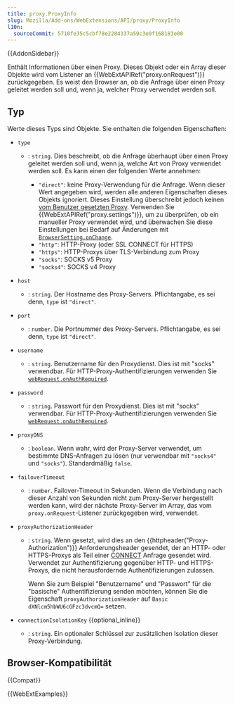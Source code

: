 ```yaml
---
title: proxy.ProxyInfo
slug: Mozilla/Add-ons/WebExtensions/API/proxy/ProxyInfo
l10n:
  sourceCommit: 5710fe35c5cbf78e2284337a59c3e0f168183e00
---
```


{{AddonSidebar}}

Enthält Informationen über einen Proxy. Dieses Objekt oder ein Array dieser Objekte wird vom Listener an {{WebExtAPIRef("proxy.onRequest")}} zurückgegeben. Es weist den Browser an, ob die Anfrage über einen Proxy geleitet werden soll und, wenn ja, welcher Proxy verwendet werden soll.

## Typ

Werte dieses Typs sind Objekte. Sie enthalten die folgenden Eigenschaften:

- `type`

  - : `string`. Dies beschreibt, ob die Anfrage überhaupt über einen Proxy geleitet werden soll und, wenn ja, welche Art von Proxy verwendet werden soll. Es kann einen der folgenden Werte annehmen:

    - `"direct"`: keine Proxy-Verwendung für die Anfrage. Wenn dieser Wert angegeben wird, werden alle anderen Eigenschaften dieses Objekts ignoriert. Dieses Einstellung überschreibt jedoch keinen [vom Benutzer gesetzten Proxy](https://support.mozilla.org/de/kb/verbindungs-einstellungen-firefox). Verwenden Sie {{WebExtAPIRef("proxy.settings")}}, um zu überprüfen, ob ein manueller Proxy verwendet wird, und überwachen Sie diese Einstellungen bei Bedarf auf Änderungen mit [`BrowserSetting.onChange`](/de/docs/Mozilla/Add-ons/WebExtensions/API/types/BrowserSetting/onChange).
    - `"http"`: HTTP-Proxy (oder SSL CONNECT für HTTPS)
    - `"https"`: HTTP-Proxys über TLS-Verbindung zum Proxy
    - `"socks"`: SOCKS v5 Proxy
    - `"socks4"`: SOCKS v4 Proxy

- `host`
  - : `string`. Der Hostname des Proxy-Servers. Pflichtangabe, es sei denn, `type` ist `"direct"`.
- `port`
  - : `number`. Die Portnummer des Proxy-Servers. Pflichtangabe, es sei denn, `type` ist `"direct"`.
- `username`
  - : `string`. Benutzername für den Proxydienst. Dies ist mit "socks" verwendbar. Für HTTP-Proxy-Authentifizierungen verwenden Sie [`webRequest.onAuthRequired`](/de/docs/Mozilla/Add-ons/WebExtensions/API/webRequest/onAuthRequired).
- `password`
  - : `string`. Passwort für den Proxydienst. Dies ist mit "socks" verwendbar. Für HTTP-Proxy-Authentifizierungen verwenden Sie [`webRequest.onAuthRequired`](/de/docs/Mozilla/Add-ons/WebExtensions/API/webRequest/onAuthRequired).
- `proxyDNS`
  - : `boolean`. Wenn wahr, wird der Proxy-Server verwendet, um bestimmte DNS-Anfragen zu lösen (nur verwendbar mit `"socks4"` und `"socks"`). Standardmäßig `false`.
- `failoverTimeout`
  - : `number`. Failover-Timeout in Sekunden. Wenn die Verbindung nach dieser Anzahl von Sekunden nicht zum Proxy-Server hergestellt werden kann, wird der nächste Proxy-Server im Array, das vom `proxy.onRequest`-Listener zurückgegeben wird, verwendet.
- `proxyAuthorizationHeader`

  - : `string`. Wenn gesetzt, wird dies an den {{httpheader("Proxy-Authorization")}} Anforderungsheader gesendet, der an HTTP- oder HTTPS-Proxys als Teil einer [CONNECT](/de/docs/Web/HTTP/Methods/CONNECT) Anfrage gesendet wird. Verwendet zur Authentifizierung gegenüber HTTP- und HTTPS-Proxys, die nicht herausfordernde Authentifizierungen zulassen.

    Wenn Sie zum Beispiel "Benutzername" und "Passwort" für die "basische" Authentifizierung senden möchten, können Sie die Eigenschaft `proxyAuthorizationHeader` auf `Basic dXNlcm5hbWU6cGFzc3dvcmQ=` setzen.

- `connectionIsolationKey` {{optional_inline}}
  - : `string`. Ein optionaler Schlüssel zur zusätzlichen Isolation dieser Proxy-Verbindung.

## Browser-Kompatibilität

{{Compat}}

{{WebExtExamples}}
